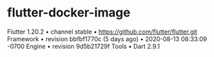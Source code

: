 # flutter-docker-image

Flutter 1.20.2 • channel stable • https://github.com/flutter/flutter.git
Framework • revision bbfbf1770c (5 days ago) • 2020-08-13 08:33:09 -0700
Engine • revision 9d5b21729f
Tools • Dart 2.9.1
